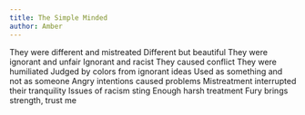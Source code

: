 ```yaml
---
title: ​The Simple Minded
author: Amber
---
```

They were different and mistreated
Different but beautiful
They were ignorant and unfair
Ignorant and racist
They caused conflict
They were humiliated
Judged by colors from ignorant ideas
Used as something and not as someone
Angry intentions caused problems
Mistreatment interrupted their tranquility
Issues of racism sting
Enough harsh treatment
Fury brings strength, trust me
